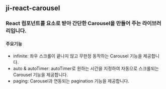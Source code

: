 ## ji-react-carousel
### React 컴포넌트를 요소로 받아 간단한 Carousel을 만들어 주는 라이브러리입니다.
#### 주요기능
- infinite: 좌우 스크롤이 끝나지 않고 무한정 동작하는 Carousel 기능을 제공합니다.
- auto & autoTimer: autoTimer로 원하는 시간을 지정하여 자동으로 스크롤되는 Carousel 기능을 제공합니다.
- paging: Carousel과 연동되는 pagination 기능을 제공합니다.
